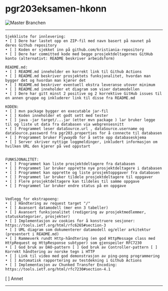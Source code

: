 # pgr203eksamen-hkonn
![Master Branchen](https://github.com/kristiania/pgr203eksamen-hkonn/workflows/Java%20CI%20with%20Maven/badge.svg?branch=master)

-----------------------------
	Sjekkliste for innlevering:
	• [ ] Dere har lastet opp en ZIP-fil med navn basert på navnet på deres Github repository 
	• [ ] Koden er sjekket inn på github.com/kristiania-repository
	• [ ] Dere har committed kode med begge prosjektdeltagernes GitHub konto (alternativt: README beskriver arbeidsform) 
	
	README.md:
	• [ ] README.md inneholder en korrekt link til Github Actions
	• [ ] README.md beskriver prosjektets funksjonalitet, hvordan man bygger det og hvordan man kjører det
	• [ ] README.md beskriver eventuell ekstra leveranse utover minimum 
	• [ ] README.md inneholder et diagram som viser datamodellen 
	• [ ] Dere har gitt minst 2 positive og 2 korrektive GitHub issues til en annen gruppe og inkluderer link til disse fra README.md
	
	KODEN:
	• [ ] mvn package bygger en executable jar-fil
	• [ ] Koden inneholder et godt sett med tester 
	• [ ] java -jar target/...jar (etter mvn package ) lar bruker legge til og liste ut data fra databasen via webgrensesnitt 
	• [ ] Programmet leser dataSource.url , dataSource.username og dataSource.password fra pgr203.properties for å connecte til databasen 
	• [ ] Programmet bruker Flywaydb for å sette opp databaseskjema 
	• [ ] Server skriver nyttige loggmeldinger, inkludert informasjon om hvilken URL den kjører på ved oppstart 


	FUNKSJONALITET:
	• [ ] Programmet kan liste prosjektdeltagere fra databasen 
	• [ ] Programmet lar bruker opprette nye prosjektdeltagere i databasen 
	• [ ] Programmet kan opprette og liste prosjektoppgaver fra databasen 
	• [ ] Programmet lar bruker tildele prosjektdeltagere til oppgaver 
	• [ ] Flere prosjektdeltagere kan tildeles til samme oppgave
	• [ ] Programmet lar bruker endre status på en oppgave
	
	
	Vedlegg for ekstrapoeng:
	• [ ] Håndtering av request target "/" 
	• [ ] Avansert datamodell (mer enn 3 tabeller)
	• [ ] Avansert funksjonalitet (redigering av prosjektmedlemmer, statuskategorier, prosjekter) 
	• [ ] Implementasjon av cookies for å konstruere sesjoner: https://tools.ietf.org/html/rfc6265#section-3
	• [ ] UML diagram som dokumenterer datamodell og/eller arkitektur (presentert i README.md) 
	• [ ] Rammeverk rundt Http-håndtering (en god HttpMessage class med HttpRequest og HttpResponse subtyper) som gjenspeiler RFC7230 
	• [ ] God bruk av DAO-pattern [ ] God bruk av Controller-pattern [ ] Korrekt håndtering av norske tegn i HTTP 
	• [ ] Link til video med god demonstrasjon av ping-pong programmering 
	• [ ] Automatisk rapportering av testdekning i Github Actions 
	• [ ] Implementasjon av Chunked Transfer Encoding: https://tools.ietf.org/html/rfc7230#section-4.1 
   [ ] Annet



-------------------------


